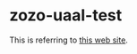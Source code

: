 # zozo-uaal-test
This is referring to [this web site](https://techblog.zozo.com/entry/unity-as-a-library-ux).
